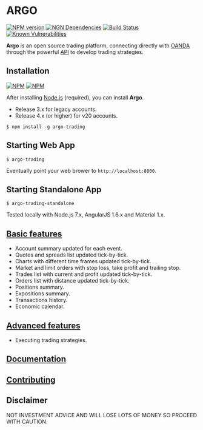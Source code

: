 # ARGO

[![NPM version](https://badge.fury.io/js/argo-trading.png)](http://badge.fury.io/js/argo-trading)
[![NGN Dependencies](https://david-dm.org/albertosantini/argo.png)](https://david-dm.org/albertosantini/argo)
[![Build Status](https://travis-ci.org/albertosantini/argo.png)](https://travis-ci.org/albertosantini/argo)
[![Known Vulnerabilities](https://snyk.io/test/npm/argo-trading/badge.svg)](https://snyk.io/test/npm/argo-trading)

**Argo** is an open source trading platform, connecting directly with [OANDA][]
through the powerful [API][] to develop trading strategies.

## Installation

[![NPM](https://nodei.co/npm/argo-trading.png?downloads=true&downloadRank=true)](https://nodei.co/npm/argo-trading/)
[![NPM](https://nodei.co/npm-dl/argo-trading.png)](https://nodei.co/npm/argo-trading/)

After installing [Node.js](https://nodejs.org/) (required), you can install **Argo**.

- Release 3.x for legacy accounts.
- Release 4.x (or higher) for v20 accounts.

```
$ npm install -g argo-trading
```

## Starting Web App

```
$ argo-trading
```
Eventually point your web brower to `http://localhost:8000`.

## Starting Standalone App

```
$ argo-trading-standalone
```

Tested locally with Node.js 7.x, AngularJS 1.6.x and Material 1.x.

## [Basic features](docs/views)

- Account summary updated for each event.
- Quotes and spreads list updated tick-by-tick.
- Charts with different time frames updated tick-by-tick.
- Market and limit orders with stop loss, take profit and trailing stop.
- Trades list with current and profit updated tick-by-tick.
- Orders list with distance updated tick-by-tick.
- Positions summary.
- Expositions summary.
- Transactions history.
- Economic calendar.

## [Advanced features](https://github.com/albertosantini/argo-trading-plugin-seed)

- Executing trading strategies.

## [Documentation](http://argo.rtfd.io/)

## [Contributing](CONTRIBUTING.md)

## Disclaimer

NOT INVESTMENT ADVICE AND WILL LOSE LOTS OF MONEY SO PROCEED WITH CAUTION.


[OANDA]: http://fxtrade.oanda.co.uk/
[API]: http://developer.oanda.com/
